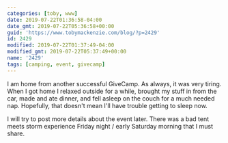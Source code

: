 ```yaml
---
categories: [toby, www]
date: 2019-07-22T01:36:58-04:00
date_gmt: 2019-07-22T05:36:58+00:00
guid: 'https://www.tobymackenzie.com/blog/?p=2429'
id: 2429
modified: 2019-07-22T01:37:49-04:00
modified_gmt: 2019-07-22T05:37:49+00:00
name: '2429'
tags: [camping, event, givecamp]
---
```


I am home from another successful GiveCamp.<!--more-->  As always, it was very tiring.  When I got home I relaxed outside for a while, brought my stuff in from the car, made and ate dinner, and fell asleep on the couch for a much needed nap.  Hopefully, that doesn't mean I'll have trouble getting to sleep now.

I will try to post more details about the event later.  There was a bad tent meets storm experience Friday night / early Saturday morning that I must share.
